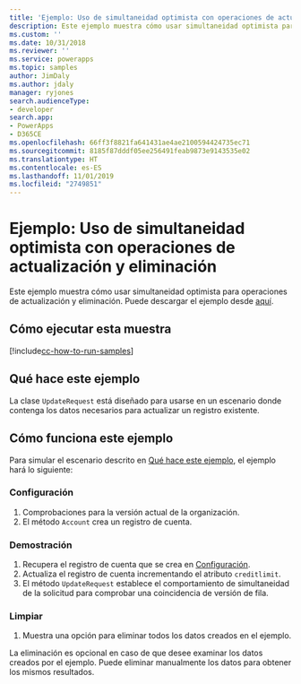 ```yaml
---
title: 'Ejemplo: Uso de simultaneidad optimista con operaciones de actualización y eliminación (Common Data Service) | Microsoft Docs'
description: Este ejemplo muestra cómo usar simultaneidad optimista para operaciones de actualización y eliminación.
ms.custom: ''
ms.date: 10/31/2018
ms.reviewer: ''
ms.service: powerapps
ms.topic: samples
author: JimDaly
ms.author: jdaly
manager: ryjones
search.audienceType:
- developer
search.app:
- PowerApps
- D365CE
ms.openlocfilehash: 66ff3f8821fa641431ae4ae2100594424735ec71
ms.sourcegitcommit: 8185f87dddf05ee256491feab9873e9143535e02
ms.translationtype: HT
ms.contentlocale: es-ES
ms.lasthandoff: 11/01/2019
ms.locfileid: "2749851"
---
```

# <a name="sample-use-optimistic-concurrency-with-update-and-delete-operations"></a>Ejemplo: Uso de simultaneidad optimista con operaciones de actualización y eliminación

<!-- https://docs.microsoft.com/dynamics365/customer-engagement/developer/org-service/sample-use-optimistic-concurrency-update-delete-operations -->

Este ejemplo muestra cómo usar simultaneidad optimista para operaciones de actualización y eliminación. Puede descargar el ejemplo desde [aquí](https://github.com/Microsoft/PowerApps-Samples/tree/master/cds/orgsvc/C%23/OptimisticConcurrency).

## <a name="how-to-run-this-sample"></a>Cómo ejecutar esta muestra

[!include[cc-how-to-run-samples](../../includes/cc-how-to-run-samples.md)]


## <a name="what-this-sample-does"></a>Qué hace este ejemplo

La clase `UpdateRequest` está diseñado para usarse en un escenario donde contenga los datos necesarios para actualizar un registro existente.

## <a name="how-this-sample-works"></a>Cómo funciona este ejemplo

Para simular el escenario descrito en [Qué hace este ejemplo](#what-this-sample-does), el ejemplo hará lo siguiente:

### <a name="setup"></a>Configuración

1. Comprobaciones para la versión actual de la organización.
1. El método `Account` crea un registro de cuenta.

### <a name="demonstrate"></a>Demostración

1. Recupera el registro de cuenta que se crea en [Configuración](#setup).
1. Actualiza el registro de cuenta incrementando el atributo `creditlimit`.
1. El método `UpdateRequest` establece el comportamiento de simultaneidad de la solicitud para comprobar una coincidencia de versión de fila.

### <a name="clean-up"></a>Limpiar

1. Muestra una opción para eliminar todos los datos creados en el ejemplo.

La eliminación es opcional en caso de que desee examinar los datos creados por el ejemplo. Puede eliminar manualmente los datos para obtener los mismos resultados.
